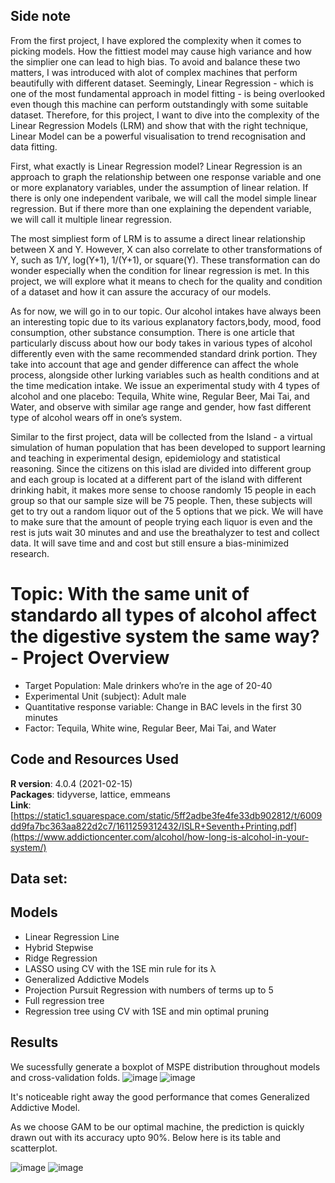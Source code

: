 ## Side note
From the first project, I have explored the complexity when it comes to picking models. How the fittiest model may cause high variance and how the simplier one can lead to high bias. To avoid and balance these two matters, I was introduced with alot of complex machines that perform beautifully with different dataset. Seemingly, Linear Regression - which is one of the most fundamental approach in model fitting - is being overlooked even though this machine can perform outstandingly with some suitable dataset. Therefore, for this project, I want to dive into the complexity of the Linear Regression Models (LRM) and show that with the right technique, Linear Model can be a powerful visualisation to trend recognisation and data fitting. 

First, what exactly is Linear Regression model? Linear Regression is an approach to graph the relationship between one response variable and one or more explanatory variables, under the assumption of linear relation. If there is only one independent varibale, we will call the model simple linear regression. But if there more than one explaining the dependent variable, we will call it multiple linear regression.

The most simpliest form of LRM is to assume a direct linear relationship between X and Y. However, X can also correlate to other transformations of Y, such as 1/Y, log(Y+1), 1/(Y+1), or square(Y). These transformation can do wonder especially when the condition for linear regression is met. In this project, we will explore what it means to chech for the quality and condition of a dataset and how it can assure the accuracy of our models.

As for now, we will go in to our topic. Our alcohol intakes have always been an interesting topic due to its various explanatory factors,body, mood, food consumption, other substance consumption. There is one article that particularly discuss about how our body takes in various types of alcohol differently even with the same recommended standard drink portion. They take into account that age and gender difference can affect the whole process, alongside other lurking variables such as health conditions and at the time medication intake. We issue an experimental study with 4 types of alcohol and one placebo: Tequila, White wine, Regular Beer, Mai Tai, and Water, and observe with similar age range and gender, how fast different type of alcohol wears off in one’s system.

Similar to the first project, data will be collected from the Island - a virtual simulation of human population that has been developed to support learning and teaching in experimental design, epidemiology and statistical reasoning. Since the citizens on this islad are divided into different group and each group is located at a different part of the island with different drinking habit, it makes more sense to choose randomly 15 people in each group so that our sample size will be 75 people. Then, these subjects will get to try out a random liquor out of the 5 options that we pick. We will have to make sure that the amount of people trying each liquor is even and the rest is juts wait 30 minutes and and use the breathalyzer to test and collect data. It will save time and and cost but still ensure a bias-minimized research.


# Topic: With the same unit of standardo all types of alcohol affect the digestive system the same way? - Project Overview
- Target Population: Male drinkers who’re in the age of 20-40
- Experimental Unit (subject): Adult male
- Quantitative response variable: Change in BAC levels in the first 30 minutes
- Factor: Tequila, White wine, Regular Beer, Mai Tai, and Water

## Code and Resources Used
**R version**: 4.0.4 (2021-02-15)  
**Packages**: tidyverse, lattice, emmeans   
**Link**: [https://static1.squarespace.com/static/5ff2adbe3fe4fe33db902812/t/6009dd9fa7bc363aa822d2c7/1611259312432/ISLR+Seventh+Printing.pdf](https://www.addictioncenter.com/alcohol/how-long-is-alcohol-in-your-system/)

## Data set: 


## Models
- Linear Regression Line
- Hybrid Stepwise
- Ridge Regression
- LASSO using CV with the 1SE min rule for its λ
- Generalized Addictive Models 
- Projection Pursuit Regression with numbers of terms up to 5
- Full regression tree 
- Regression tree using CV with 1SE and min optimal pruning

## Results

We sucessfully generate a boxplot of MSPE distribution throughout models and cross-validation folds.
![image](https://user-images.githubusercontent.com/108549500/195476453-b0ef19b9-6c90-48e8-a19c-133a266a8823.png)
![image](https://user-images.githubusercontent.com/108549500/195476896-8b8089ac-fa38-4ca7-91b5-cec5bb569db4.png)

It's noticeable right away the good performance that comes Generalized Addictive Model.

As we choose GAM to be our optimal machine, the prediction is quickly drawn out with its accuracy upto 90%. Below here is its table and scatterplot.

![image](https://user-images.githubusercontent.com/108549500/195500942-a9145a2e-f794-4cfe-9b4a-4419732d9a0e.png)
![image](https://user-images.githubusercontent.com/108549500/195502148-f6592516-3691-494b-9fd8-7f7ec1aa5b30.png)







